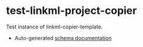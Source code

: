 # test-linkml-project-copier

Test instance of linkml-copier-template.

- Auto-generated [schema documentation](elements/index.md)

